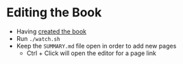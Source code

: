 # Editing the Book

- Having [created the book](./create_book.md)
- Run `./watch.sh`
- Keep the `SUMMARY.md` file open in order to add new pages
  - Ctrl + Click will open the editor for a page link

